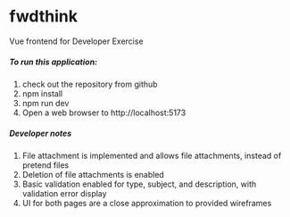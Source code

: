 # fwdthink

Vue frontend for Developer Exercise

##### To run this application:

1. check out the repository from github
2. npm install
3. npm run dev
4. Open a web browser to http://localhost:5173

##### Developer notes

1. File attachment is implemented and allows file attachments, instead of pretend files
2. Deletion of file attachments is enabled
3. Basic validation enabled for type, subject, and description, with validation error display
4. UI for both pages are a close approximation to provided wireframes
